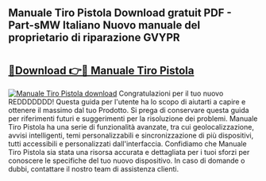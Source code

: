 ## Manuale Tiro Pistola Download gratuit PDF - Part-sMW Italiano Nuovo manuale del proprietario di riparazione GVYPR

# <h2><a href="http://dfe7gj.blite.top/?on=Manuale+Tiro+Pistola">🔗Download 👉🔴 Manuale Tiro Pistola</a></h2>

[![Manuale Tiro Pistola download](https://i.imgur.com/lujVjoI.png)](http://dfe7gj.blite.top/?on=Manuale+Tiro+Pistola)
Congratulazioni per il tuo nuovo REDDDDDDD! Questa guida per l'utente ha lo scopo di aiutarti a capire e ottenere il massimo dal tuo Prodotto. Si prega di conservare questa guida per riferimenti futuri e suggerimenti per la risoluzione dei problemi. Manuale Tiro Pistola ha una serie di funzionalità avanzate, tra cui geolocalizzazione, avvisi intelligenti, temi personalizzabili e sincronizzazione di più dispositivi, tutti accessibili e personalizzati dall'interfaccia. Confidiamo che Manuale Tiro Pistola sia stata una risorsa accurata e dettagliata per i tuoi sforzi per conoscere le specifiche del tuo nuovo dispositivo. In caso di domande o dubbi, contattare il nostro team di assistenza clienti.
